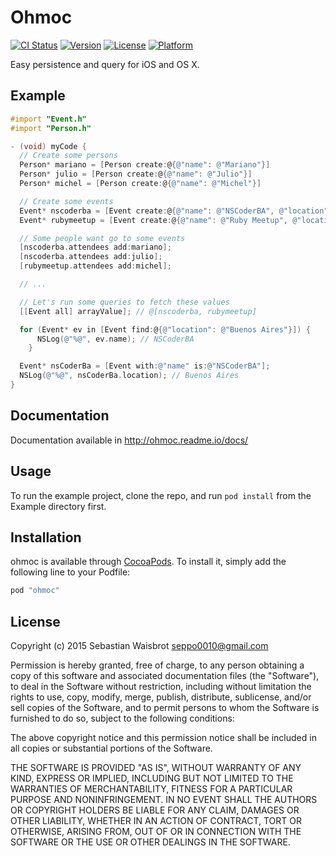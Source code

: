 # Ohmoc

[![CI Status](http://img.shields.io/travis/seppo0010/ohmoc.svg?style=flat)](https://travis-ci.org/seppo0010/ohmoc)
[![Version](https://img.shields.io/cocoapods/v/ohmoc.svg?style=flat)](http://cocoapods.org/pods/ohmoc)
[![License](https://img.shields.io/cocoapods/l/ohmoc.svg?style=flat)](http://cocoapods.org/pods/ohmoc)
[![Platform](https://img.shields.io/cocoapods/p/ohmoc.svg?style=flat)](http://cocoapods.org/pods/ohmoc)

Easy persistence and query for iOS and OS X.

## Example

```objective-c
#import "Event.h"
#import "Person.h"

- (void) myCode {
  // Create some persons
  Person* mariano = [Person create:@{@"name": @"Mariano"}]
  Person* julio = [Person create:@{@"name": @"Julio"}]
  Person* michel = [Person create:@{@"name": @"Michel"}]

  // Create some events
  Event* nscoderba = [Event create:@{@"name": @"NSCoderBA", @"location": @"Buenos Aires"}];
  Event* rubymeetup = [Event create:@{@"name": @"Ruby Meetup", @"location": @"Paris"}];

  // Some people want go to some events
  [nscoderba.attendees add:mariano];
  [nscoderba.attendees add:julio];
  [rubymeetup.attendees add:michel];

  // ...

  // Let's run some queries to fetch these values  
  [[Event all] arrayValue]; // @[nscoderba, rubymeetup]

  for (Event* ev in [Event find:@{@"location": @"Buenos Aires"}]) {
      NSLog(@"%@", ev.name); // NSCoderBA
    }

  Event* nsCoderBa = [Event with:@"name" is:@"NSCoderBA"];
  NSLog(@"%@", nsCoderBa.location); // Buenos Aires
}
```

## Documentation

Documentation available in http://ohmoc.readme.io/docs/

## Usage

To run the example project, clone the repo, and run `pod install` from the Example directory first.

## Installation

ohmoc is available through [CocoaPods](http://cocoapods.org). To install
it, simply add the following line to your Podfile:

```ruby
pod "ohmoc"
```

## License

Copyright (c) 2015 Sebastian Waisbrot <seppo0010@gmail.com>

Permission is hereby granted, free of charge, to any person obtaining a copy
of this software and associated documentation files (the "Software"), to deal
in the Software without restriction, including without limitation the rights
to use, copy, modify, merge, publish, distribute, sublicense, and/or sell
copies of the Software, and to permit persons to whom the Software is
furnished to do so, subject to the following conditions:

The above copyright notice and this permission notice shall be included in
all copies or substantial portions of the Software.

THE SOFTWARE IS PROVIDED "AS IS", WITHOUT WARRANTY OF ANY KIND, EXPRESS OR
IMPLIED, INCLUDING BUT NOT LIMITED TO THE WARRANTIES OF MERCHANTABILITY,
FITNESS FOR A PARTICULAR PURPOSE AND NONINFRINGEMENT. IN NO EVENT SHALL THE
AUTHORS OR COPYRIGHT HOLDERS BE LIABLE FOR ANY CLAIM, DAMAGES OR OTHER
LIABILITY, WHETHER IN AN ACTION OF CONTRACT, TORT OR OTHERWISE, ARISING FROM,
OUT OF OR IN CONNECTION WITH THE SOFTWARE OR THE USE OR OTHER DEALINGS IN
THE SOFTWARE.
